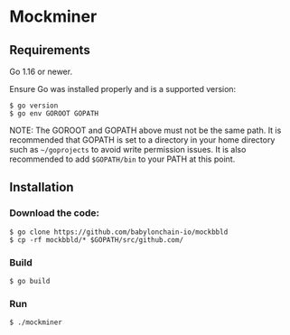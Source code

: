 # Mockminer

## Requirements
Go 1.16 or newer.

Ensure Go was installed properly and is a supported version:

```
$ go version
$ go env GOROOT GOPATH
```

NOTE: The GOROOT and GOPATH above must not be the same path. It is recommended that GOPATH is set to a directory in your home directory such as `~/goprojects` to avoid write permission issues. It is also recommended to add `$GOPATH/bin` to your PATH at this point.

## Installation

### Download the code:

```
$ go clone https://github.com/babylonchain-io/mockbbld
$ cp -rf mockbbld/* $GOPATH/src/github.com/
```

### Build
```
$ go build
```

### Run
```
$ ./mockminer
```